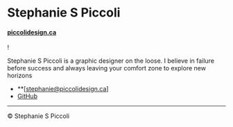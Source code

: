 # Stephanie S Piccoli

#### [piccolidesign.ca](http://piccolidesign.ca)

! [](photo.jpg)

Stephanie S Piccoli is a graphic designer on the loose. I believe in failure before success and always leaving your comfort zone to explore new horizons

- **[stephanie@piccolidesign.ca]
- [GitHub](https://github.com/stephyspiccoli)


---

© Stephanie S Piccoli
